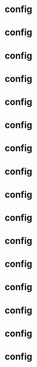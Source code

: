 # config
# config
# config
# config
# config
# config
# config
# config
# config
# config
# config
# config
# config
# config
# config
# config
